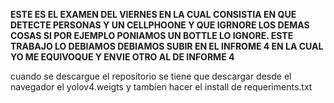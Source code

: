 **ESTE ES EL EXAMEN DEL VIERNES EN LA CUAL CONSISTIA EN QUE DETECTE PERSONAS Y UN CELLPHOONE Y QUE IGRNORE LOS DEMAS COSAS 
SI POR EJEMPLO PONIAMOS UN BOTTLE LO IGNORE.
ESTE TRABAJO LO DEBIAMOS DEBIAMOS SUBIR EN EL INFROME 4  EN LA CUAL YO ME EQUIVOQUE Y ENVIE OTRO AL DE INFORME 4** 

cuando se descargue el repositorio se tiene que descargar desde el navegador el yolov4.weigts y tambien hacer 
el install de requeriments.txt
